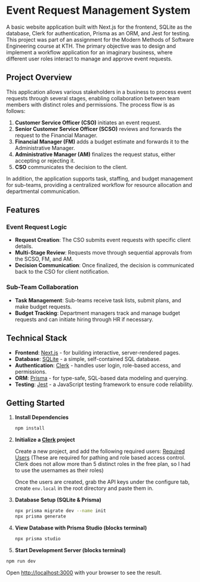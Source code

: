 # Event Request Management System

A basic website application built with Next.js for the frontend, SQLite as the database, Clerk for authentication, Prisma as an ORM, and Jest for testing. This project was part of an assignment for the Modern Methods of Software Engineering course at KTH. The primary objective was to design and implement a workflow application for an imaginary business, where different user roles interact to manage and approve event requests.

## Project Overview

This application allows various stakeholders in a business to process event requests through several stages, enabling collaboration between team members with distinct roles and permissions. The process flow is as follows:

1. **Customer Service Officer (CSO)** initiates an event request.
2. **Senior Customer Service Officer (SCSO)** reviews and forwards the request to the Financial Manager.
3. **Financial Manager (FM)** adds a budget estimate and forwards it to the Administrative Manager.
4. **Administrative Manager (AM)** finalizes the request status, either accepting or rejecting it.
5. **CSO** communicates the decision to the client.

In addition, the application supports task, staffing, and budget management for sub-teams, providing a centralized workflow for resource allocation and departmental communication.

## Features

### Event Request Logic

- **Request Creation**: The CSO submits event requests with specific client details.
- **Multi-Stage Review**: Requests move through sequential approvals from the SCSO, FM, and AM.
- **Decision Communication**: Once finalized, the decision is communicated back to the CSO for client notification.

### Sub-Team Collaboration

- **Task Management**: Sub-teams receive task lists, submit plans, and make budget requests.
- **Budget Tracking**: Department managers track and manage budget requests and can initiate hiring through HR if necessary.

## Technical Stack

- **Frontend**: [Next.js](https://nextjs.org/) - for building interactive, server-rendered pages.
- **Database**: [SQLite](https://sqlite.org/index.html) - a simple, self-contained SQL database.
- **Authentication**: [Clerk](https://clerk.dev/) - handles user login, role-based access, and permissions.
- **ORM**: [Prisma](https://www.prisma.io/) - for type-safe, SQL-based data modeling and querying.
- **Testing**: [Jest](https://jestjs.io/) - a JavaScript testing framework to ensure code reliability.

## Getting Started

1. **Install Dependencies**

   ```bash
   npm install
   ```

2. **Initialize a [Clerk](https://clerk.com/) project**

    Create a new project, and add the following required users:
    [Required Users](requiredUsers.png)
    (These are required for pathing and role based access control. Clerk does not
    allow more than 5 distinct roles in the free plan, so I had to use the usernames as their roles)

    Once the users are created, grab the API keys under the configure tab, 
    create `env.local` in the root directory and paste them in.

3. **Database Setup (SQLite & Prisma)**

   ```bash
   npx prisma migrate dev --name init
   npx prisma generate
   ```

4. **View Database with Prisma Studio (blocks terminal)**

   ```bash
   npx prisma studio
   ```

5. **Start Development Server (blocks terminal)**

```bash
npm run dev
```

Open [http://localhost:3000](http://localhost:3000) with your browser to see the result.
